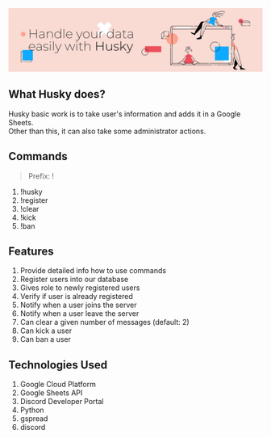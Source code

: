 ![](assets/husky_banner.png)

## What Husky does?
Husky basic work is to take user's information and adds it in a Google Sheets. <br>
Other than this, it can also take some administrator actions.

## Commands
>Prefix: !
1. !husky
2. !register
3. !clear
4. !kick
5. !ban

## Features
1. Provide detailed info how to use commands
2. Register users into our database
3. Gives role to newly registered users
4. Verify if user is already registered
5. Notify when a user joins the server
6. Notify when a user leave the server
7. Can clear a given number of messages (default: 2)
8. Can kick a user
9. Can ban a user

## Technologies Used
1. Google Cloud Platform
2. Google Sheets API
3. Discord Developer Portal
4. Python
5. gspread
6. discord
